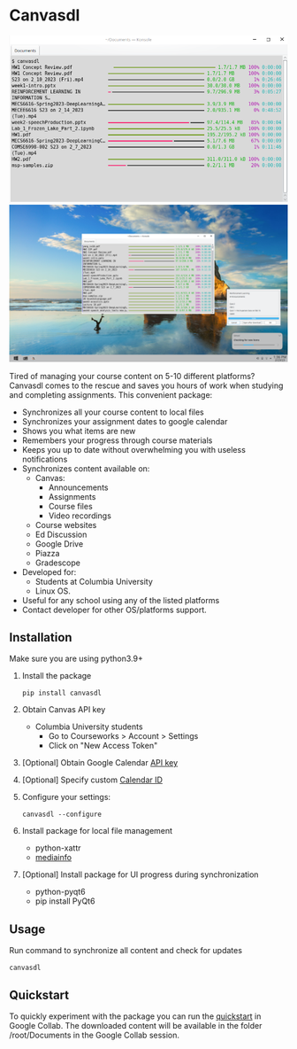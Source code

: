 # Canvasdl

![Alt text](examples/console.png?raw=true)
![Alt text](examples/screen.png?raw=true)

Tired of managing your course content on 5-10 different platforms? 
Canvasdl comes to the rescue and saves you hours of work when studying and completing assignments.
This convenient package:
- Synchronizes all your course content to local files
- Synchronizes your assignment dates to google calendar
- Shows you what items are new
- Remembers your progress through course materials
- Keeps you up to date without overwhelming you with useless notifications
- Synchronizes content available on:
   - Canvas:
     - Announcements
     - Assignments
     - Course files
     - Video recordings
   - Course websites
   - Ed Discussion
   - Google Drive
   - Piazza
   - Gradescope
- Developed for:
   - Students at Columbia University 
   - Linux OS. 
- Useful for any school using any of the listed platforms
- Contact developer for other OS/platforms support.

## Installation

Make sure you are using python3.9+

1) Install the package
    ```shell
    pip install canvasdl
    ```
2) Obtain Canvas API key
    - Columbia University students
      - Go to Courseworks > Account > Settings
      - Click on "New Access Token"

3) [Optional] Obtain Google Calendar [API key](https://developers.google.com/calendar/api/quickstart/python#authorize_credentials_for_a_desktop_application)
4) [Optional] Specify custom [Calendar ID](https://xfanatical.com/blog/how-to-find-your-google-calendar-id/)
5) Configure your settings:
   ```shell
   canvasdl --configure
   ```
6) Install package for local file management
   - python-xattr
   - [mediainfo](https://manpages.ubuntu.com/manpages/bionic/man1/mediainfo.1.html)
7) [Optional] Install package for UI progress during synchronization
   - python-pyqt6
   - pip install PyQt6

## Usage
Run command to synchronize all content and check for updates
```shell
canvasdl
```

## Quickstart
To quickly experiment with the package you can run the [quickstart](https://github.com/quintenroets/canvasdl/blob/main/examples/quickstart.ipynb) in Google Collab.
The downloaded content will be available in the folder /root/Documents in the Google Collab session.
